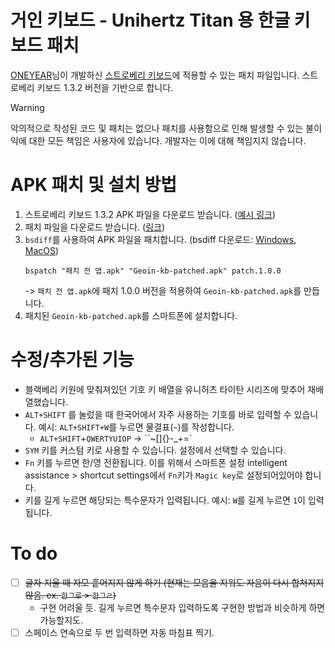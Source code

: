 # 거인 키보드 - Unihertz Titan 용 한글 키보드 패치
[ONEYEAR](https://play.google.com/store/apps/dev?id=7730787383717222740)님이 개발하신 [스트로베리 키보드](https://www.clien.net/service/board/cm_bb/12428757)에 적용할 수 있는 패치 파일입니다. 스트로베리 키보드 1.3.2 버전을 기반으로 합니다.

> [!WARNING]  
> 악의적으로 작성된 코드 및 패치는 없으나 패치를 사용함으로 인해 발생할 수 있는 불이익에 대한 모든 책임은 사용자에 있습니다. 개발자는 이에 대해 책임지지 않습니다.

# APK 패치 및 설치 방법
1. 스트로베리 키보드 1.3.2 APK 파일을 다운로드 받습니다. ([예시 링크](https://apkpure.com/kr/%EC%8A%A4%ED%8A%B8%EB%A1%9C%EB%B2%A0%EB%A6%AC-%ED%82%A4%EB%B3%B4%EB%93%9C-for-%ED%82%A4%EC%9B%90/com.funanduseful.strawberry/download))
2. 패치 파일을 다운로드 받습니다. ([링크](https://github.com/naturale0/Geoin-Keyboard/releases/download/v1.0.0/patch.1.0.0))
3. `bsdiff`를 사용하여 APK 파일을 패치합니다. (bsdiff 다운로드: [Windows](https://www.romhacking.net/utilities/929/), [MacOS](https://formulae.brew.sh/formula/bsdiff))
   ```
   bspatch "패치 전 앱.apk" "Geoin-kb-patched.apk" patch.1.0.0
   ```
   -> `패치 전 앱.apk`에 패치 1.0.0 버전을 적용하여 `Geoin-kb-patched.apk`를 만듭니다.
4. 패치된 `Geoin-kb-patched.apk`를 스마트폰에 설치합니다.

# 수정/추가된 기능
- 블랙베리 키원에 맞춰져있던 기호 키 배열을 유니허츠 타이탄 시리즈에 맞추어 재배열했습니다.
- `ALT+SHIFT` 를 눌렀을 때 한국어에서 자주 사용하는 기호를 바로 입력할 수 있습니다. 예시: `ALT+SHIFT+W`를 누르면 물결표(`~`)를 작성합니다.
    - `ALT+SHIFT`+`QWERTYUIOP` -> ``~[]{}-_+=`
- `SYM` 키를 커스텀 키로 사용할 수 있습니다. 설정에서 선택할 수 있습니다.
- `Fn` 키를 누르면 한/영 전환됩니다. 이를 위해서 스마트폰 설정 intelligent assistance > shortcut settings에서 `Fn`키가 `Magic key`로 설정되어있어야 합니다.
- 키를 길게 누르면 해당되는 특수문자가 입력됩니다. 예시: `W`를 길게 누르면 `1`이 입력됩니다.

# To do
- [ ] ~~글자 지울 때 자모 흩어지지 않게 하기 (현재는 모음을 지워도 자음이 다시 합쳐지지 않음. ex. `한그루` > `한그ㄹ`)~~
    - 구현 어려울 듯. 길게 누르면 특수문자 입력하도록 구현한 방법과 비슷하게 하면 가능할지도.
- [ ] 스페이스 연속으로 두 번 입력하면 자동 마침표 찍기.
